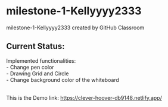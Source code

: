 # milestone-1-Kellyyyy2333

milestone-1-Kellyyyy2333 created by GitHub Classroom

## Current Status:

Implemented functionalities:
<br>- Change pen color
<br>- Drawing Grid and Circle
<br>- Change background color of the whiteboard

<br>This is the Demo link:
https://clever-hoover-db9148.netlify.app/
